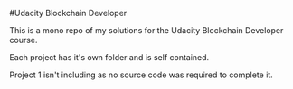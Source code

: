 #Udacity Blockchain Developer 

This is a mono repo of my solutions for the Udacity Blockchain Developer course.

Each project has it's own folder and is self contained.

Project 1 isn't including as no source code was required to complete it. 